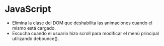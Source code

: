 # JavaScript

- Elimina la clase del DOM que deshabilita las animaciones cuando el mismo está cargado.
- Escucha cuando el usuario hizo scroll para modificar el menú principal utilizando debounce().
